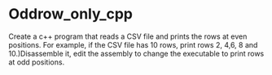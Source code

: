# Oddrow_only_cpp
Create a c++ program that reads a CSV file and prints the rows at even positions. For example, if the CSV file has 10 rows, print rows 2, 4,6, 8 and 10.)Disassemble it, edit the assembly to change the executable to print rows at odd positions.
